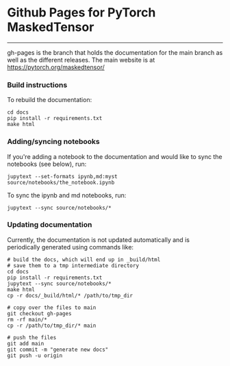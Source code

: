 # Github Pages for PyTorch MaskedTensor
---

gh-pages is the branch that holds the documentation for the main branch as well as the different releases. The main website is at https://pytorch.org/maskedtensor/

###  Build instructions

To rebuild the documentation:

```
cd docs
pip install -r requirements.txt
make html
```

### Adding/syncing notebooks

If you're adding a notebook to the documentation and would like to sync the notebooks (see below), run:
```
jupytext --set-formats ipynb,md:myst source/notebooks/the_notebook.ipynb
```

To sync the ipynb and md notebooks, run:
```
jupytext --sync source/notebooks/*
```

### Updating documentation

Currently, the documentation is not updated automatically and is periodically generated using commands like:

```
# build the docs, which will end up in _build/html
# save them to a tmp intermediate directory
cd docs
pip install -r requirements.txt
jupytext --sync source/notebooks/*
make html
cp -r docs/_build/html/* /path/to/tmp_dir

# copy over the files to main
git checkout gh-pages
rm -rf main/*
cp -r /path/to/tmp_dir/* main

# push the files
git add main
git commit -m "generate new docs"
git push -u origin
```